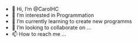 - 👋 Hi, I’m @CarolHC
- 👀 I’m interested in Programmation
- 🌱 I’m currently learning to create new programms
- 💞️ I’m looking to collaborate on ...
- 📫 How to reach me ...

<!---
CarolHC/CarolHC is a ✨ special ✨ repository because its `README.md` (this file) appears on your GitHub profile.
You can click the Preview link to take a look at your changes.
--->
